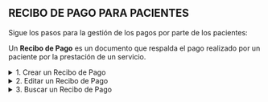 ## **RECIBO DE PAGO PARA PACIENTES**

Sigue los pasos para la gestión de los pagos por parte de los pacientes:

Un **Recibo de Pago** es un documento que respalda el pago realizado por un paciente por la prestación de un servicio.  

<details><summary class="text-primary">1. Crear un Recibo de Pago</summary>
        <p>1.1  En la esquina inferior derecha, haz clic en <b>Boton + Rojo</b></p>
        <p>1.2 El No. de Documento es un consecutivo automático del sistema. La Fecha se cargan con la fecha del día.</p>
        <p>Selecciona el paciente buscandolo por No. de documento o Nombre. Si el paciente es nuevo puedes crearlo desde el icono Rojo. Al guardar el paciente se relaciona con el recibo de pago actual.</p>
        <p>*Recuerda que puedes Buscar el Paciente por No. de Documento. (Selecciona el tipo de documento, digita el número de documento y haz clic en el icono de la lupa).</p>
        <p>1.3 Selecciona el servicio.</p>
        <p>1.4 Selecciona el Especialista.</p>
        <p>1.5 Agrega una observación si es necesaria.</p>
        <p>1.6 Agrega el valor del pago.</p>
        <p>1.6 Selecciona la Forma de pago.</p>
        <p>1.7 Selecciona la Caja destino.</p>
        <p>1.8 Para finalizar y registar el pago haz clic en Guardar.</p>
        <p>*Puedes imprimir un Recibo de pago dando clic derecho sobre el recibo y dando clic en la opción <b>Imprimir</b>.</p>
</details>

<details><summary class="text-primary">2. Editar un Recibo de Pago</summary>
        <p>2.1 Haz clic derecho sobre el Recibo de Pago y selecciona la opción <b>Editar</b>.</p>
        <p>2.2 Edita el Paciente si es necesario. Cambia el servicio o especialista. Edita el valor, la observación, la forma de pago o la caja destino.</p>
        <p>2.3 Haz clic en le bóton <b>Guardar</b>.</p>
</details>

<details><summary class="text-primary">3. Buscar un Recibo de Pago</summary>
        <p>3.1 Haz clic en el icono <b>Buscar</b> (Accesos Directos).</p>
        <p>3.2 Ajusta los filtros para buscar un recibo de pago por No. de Recibo, documento, nombre o apellido del paciente, especialista o mes.</p>
        <p>3.4 Visualiza la información en la lista General de Recibos de pago.</p>
</details>
